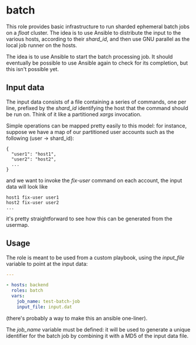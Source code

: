 batch
===

This role provides basic infrastructure to run sharded ephemeral batch
jobs on a *float* cluster. The idea is to use Ansible to distribute
the input to the various hosts, according to their *shard_id*, and
then use GNU parallel as the local job runner on the hosts.

The idea is to use Ansible to start the batch processing job.  It
should eventually be possible to use Ansible again to check for its
completion, but this isn't possible yet.

## Input data

The input data consists of a file containing a series of commands, one
per line, prefixed by the *shard_id* identifying the host that the
command should be run on. Think of it like a partitioned *xargs*
invocation.

Simple operations can be mapped pretty easily to this model: for
instance, suppose we have a map of our partitioned user accounts such
as the following (user -> shard_id):

```
{
  "user1": "host1",
  "user2": "host2",
  ...
}
```

and we want to invoke the *fix-user* command on each account, the
input data will look like

```
host1 fix-user user1
host2 fix-user user2
...
```

it's pretty straightforward to see how this can be generated from the
usermap.

## Usage

The role is meant to be used from a custom playbook, using the
*input_file* variable to point at the input data:

```yaml
---

- hosts: backend
  roles: batch
  vars:
    job_name: test-batch-job
    input_file: input.dat
```

(there's probably a way to make this an ansible one-liner).

The *job_name* variable must be defined: it will be used to generate a
unique identifier for the batch job by combining it with a MD5 of the
input data file.
